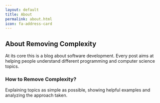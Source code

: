 ```yaml
---
layout: default
title: About
permalink: about.html
icon: fa-address-card
---
```


## About Removing Complexity

At its core this is a blog about software development. Every post aims at helping people understand different programming and computer science topics.

### How to Remove Complexity?

Explaining topics as simple as possible, showing helpful examples and analyzing the approach taken.

